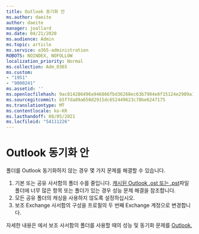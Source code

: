 ```yaml
---
title: Outlook 동기화 안
ms.author: daeite
author: daeite
manager: joallard
ms.date: 04/21/2020
ms.audience: Admin
ms.topic: article
ms.service: o365-administration
ROBOTS: NOINDEX, NOFOLLOW
localization_priority: Normal
ms.collection: Adm_O365
ms.custom:
- "1951"
- "9000241"
ms.assetid: ''
ms.openlocfilehash: 9ac814286496a946866fbd36268ec63b7904e8f15124e2909a134805fc615a7a
ms.sourcegitcommit: b5f7da89a650d2915dc652449623c78be6247175
ms.translationtype: MT
ms.contentlocale: ko-KR
ms.lasthandoff: 08/05/2021
ms.locfileid: "54111226"
---
```

# <a name="outlook-not-synching-folders"></a>Outlook 동기화 안

폴더를 Outlook 동기화하지 않는 경우 몇 가지 문제를 해결할 수 있습니다.

1. 기본 또는 공유 사서함의 폴더 수를 줄입니다. [캐시된 Outlook .ost 또는 .pst](https://support.microsoft.com/help/2768656)파일 폴더에 너무 많은 항목 또는 폴더가 있는 경우 성능 문제 해결을 참조합니다.
2. 모든 공유 폴더의 캐싱을 사용하지 않도록 설정하십시오.
3. 보조 Exchange 사서함의 구성을 프로필의 두 번째 Exchange 계정으로 변경합니다.

자세한 내용은 에서 보조 사서함의 폴더를 사용할 때의 성능 및 동기화 문제를 [Outlook.](https://support.microsoft.com/help/3115602)
